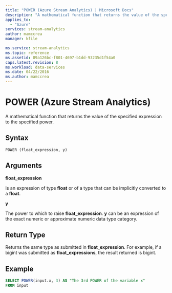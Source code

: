 ```yaml
---
title: "POWER (Azure Stream Analytics) | Microsoft Docs"
description: "A mathematical function that returns the value of the specified expression to the specified power. "
applies_to: 
  - "Azure"
services: stream-analytics
author: mamccrea
manager: kfile

ms.service: stream-analytics
ms.topic: reference
ms.assetid: 89a126bc-f801-4697-b1dd-93235d1f54a0
caps.latest.revision: 8
ms.workload: data-services
ms.date: 04/22/2016
ms.author: mamccrea
---
```

# POWER (Azure Stream Analytics)
  A mathematical function that returns the value of the specified expression to the specified power.  
  
 ## Syntax  
  
```  
POWER (float_expression, y)  
```  
  
## Arguments  
 **float_expression**  
  
 Is an expression of type **float** or of a type that can be implicitly converted to a **float**.  
  
 **y**  
  
 The power to which to raise **float_expression**. **y** can be an expression of the exact numeric or approximate numeric data type category.  
  
## Return Type  
 Returns the same type as submitted in **float_expression**. For example, if a bigint was submitted as **float_expressions**, the result returned is bigint.  
  
## Example  
  
```SQL  
SELECT POWER(input.x, 3) AS "The 3rd POWER of the variable x"  
FROM input  
```  
  
  
